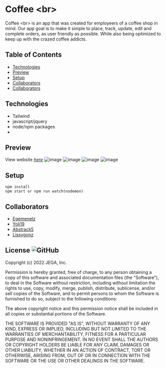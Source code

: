 # Coffee &lt;br&gt;
Coffee &lt;br&gt; is an app that was created for employeers of a coffee shop in mind. Our app goal is to make it simple to place, track, update, edit and complete orders, as user friendly as possible. While also being optimized to keep up with the crazed coffee addicts.

## Table of Contents
* [Technologies](#Technologies)
* [Preview](#Preview)
* [Setup](#Setup)
* [Collaborators](#Collaborators)
* [Collaborators](#Collaborators)

## Technologies
- Tailwind
- javascript/jquery
- node/npm packages
- 
  
## Preview
View website [_here_](https://limitless-everglades-24758.herokuapp.com/)
![image](https://user-images.githubusercontent.com/100798134/176066471-82ba35ed-bf46-4a6c-af5d-45d09c2c724f.png)
![image](https://user-images.githubusercontent.com/100798134/176066511-825b643d-46d7-4c71-82a6-521403a7913a.png)
![image](https://user-images.githubusercontent.com/100798134/176066693-d785c3e2-c96d-4a1d-98ec-0b2a8675a050.png)
![image](https://user-images.githubusercontent.com/100798134/176066738-380787eb-1b21-4f12-be3f-e0e1edc16b67.png)

## Setup
```
npm install 
npm start or npm run watch(nodemon) 
```

## Collaborators
* [Egemenelz](https://github.com/egemenelz)
* [Yoli19](https://github.com/Yoli19)
* [Abstrack5](https://github.com/Abstrack5)
* [Lissygonz](https://github.com/Lissygonz)

## License ![GitHub](https://img.shields.io/github/license/abstrack5/EASYL)
Copyright (c) 2022 JEGA, Inc.

Permission is hereby granted, free of charge, to any person obtaining a copy
of this software and associated documentation files (the "Software"), to deal
in the Software without restriction, including without limitation the rights
to use, copy, modify, merge, publish, distribute, sublicense, and/or sell
copies of the Software, and to permit persons to whom the Software is
furnished to do so, subject to the following conditions:

The above copyright notice and this permission notice shall be included in all
copies or substantial portions of the Software.

THE SOFTWARE IS PROVIDED "AS IS", WITHOUT WARRANTY OF ANY KIND, EXPRESS OR
IMPLIED, INCLUDING BUT NOT LIMITED TO THE WARRANTIES OF MERCHANTABILITY,
FITNESS FOR A PARTICULAR PURPOSE AND NONINFRINGEMENT. IN NO EVENT SHALL THE
AUTHORS OR COPYRIGHT HOLDERS BE LIABLE FOR ANY CLAIM, DAMAGES OR OTHER
LIABILITY, WHETHER IN AN ACTION OF CONTRACT, TORT OR OTHERWISE, ARISING FROM,
OUT OF OR IN CONNECTION WITH THE SOFTWARE OR THE USE OR OTHER DEALINGS IN THE
SOFTWARE.

